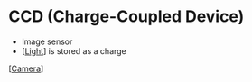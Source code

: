 # CCD (Charge-Coupled Device)

- Image sensor
- [[Light]] is stored as a charge

[[Camera]]

[//begin]: # "Autogenerated link references for markdown compatibility"
[Light]: light "Light"
[Camera]: camera "Camera"
[//end]: # "Autogenerated link references"